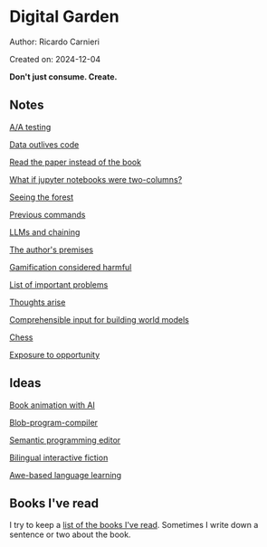 # Digital Garden

Author: Ricardo Carnieri

Created on: 2024-12-04

**Don't just consume. Create.**

## Notes

[A/A testing](notes/2022-08-04_A_A_testing.md)

[Data outlives code](notes/2022-07-28_Data_outlives_code.md)

[Read the paper instead of the book](notes/2022-08-04.md)

[What if jupyter notebooks were two-columns?](notes/2022-08-05_two_column_notebooks.md)

[Seeing the forest](notes/2024-09-10_seeing_the_forest.md)

[Previous commands](notes/2024-05-04_previous_commands.md)

[LLMs and chaining](notes/2024-02-10_llms_and_chaining.md)

[The author's premises](notes/2024-10-26_the_authors_premises.md)

[Gamification considered harmful](notes/2023-05-30_gamification_considered_harmful.md)

[List of important problems](notes/important_problems.md)

[Thoughts arise](notes/2022-03-06_thoughts_arise.md)

[Comprehensible input for building world models](notes/2022-03-08_comprehensible_input_world_models.md)

[Chess](notes/2019-09-15_chess.md)

[Exposure to opportunity](notes/2024-12-10_exposure_to_opportunity.md)

## Ideas

[Book animation with AI](notes/2017-01-18_Book_animation_with_AI.md)

[Blob-program-compiler](notes/2014_blob_program_compiler.md)

[Semantic programming editor](notes/2014_semantic_programming_editor.md)

[Bilingual interactive fiction](notes/2014_bilingual_interactive_fiction.md)

[Awe-based language learning](notes/2024-03-28_awe_language_learning.md)


## Books I've read

I try to keep a [list of the books I've read](notes/books_read.md). Sometimes I write down a sentence or two about the book.

